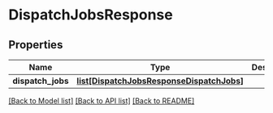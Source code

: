 # DispatchJobsResponse

## Properties
Name | Type | Description | Notes
------------ | ------------- | ------------- | -------------
**dispatch_jobs** | [**list[DispatchJobsResponseDispatchJobs]**](DispatchJobsResponseDispatchJobs.md) |  | [optional] 

[[Back to Model list]](../README.md#documentation-for-models) [[Back to API list]](../README.md#documentation-for-api-endpoints) [[Back to README]](../README.md)


